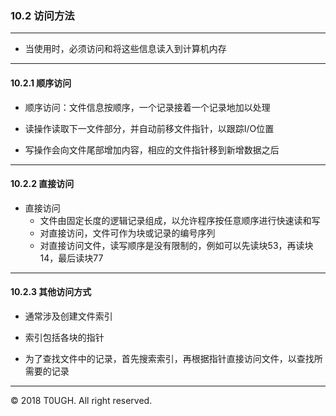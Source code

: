 ### 10.2 访问方法
---
- 当使用时，必须访问和将这些信息读入到计算机内存
---
#### 10.2.1 顺序访问

- 顺序访问：文件信息按顺序，一个记录接着一个记录地加以处理

- 读操作读取下一文件部分，并自动前移文件指针，以跟踪I/O位置

- 写操作会向文件尾部增加内容，相应的文件指针移到新增数据之后
---
#### 10.2.2 直接访问

- 直接访问
    - 文件由固定长度的逻辑记录组成，以允许程序按任意顺序进行快速读和写
    - 对直接访问，文件可作为块或记录的编号序列
    - 对直接访问文件，读写顺序是没有限制的，例如可以先读块53，再读块14，最后读块77
---
#### 10.2.3 其他访问方式

- 通常涉及创建文件索引

- 索引包括各块的指针

- 为了查找文件中的记录，首先搜索索引，再根据指针直接访问文件，以查找所需要的记录
---
&copy; 2018 T0UGH. All right reserved.